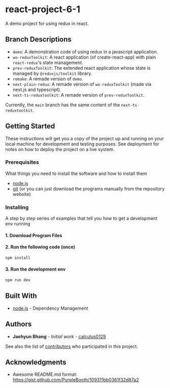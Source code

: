 # react-project-6-1

A demo project for using redux in react.

## Branch Descriptions

- `demo`: A demonstration code of using redux in a javascript application.
- `wo-reduxToolkit`: A react application (of create-react-app) with plain `react-redux`'s state management.
- `prev-reduxToolkit`: The extended react application whose state is managed by `@reduxjs/toolkit` library.
- `remake`: A remade version of `demo`.
- `next-plain-redux`: A remade version of `wo-reduxToolkit` (made via next.js and typescript).
- `next-ts-reduxtoolkit`: A remade version of `prev-reduxToolkit`.

Currently, the `main` branch has the same content of the `next-ts-reduxtoolkit`.

## Getting Started

These instructions will get you a copy of the project up and running on your local machine for development and testing purposes. See deployment for notes on how to deploy the project on a live system.

### Prerequisites

What things you need to install the software and how to install them

* [node.js](https://nodejs.org/)
* [git](https://git-scm.com) (or you can just download the programs manually from the repository website)

<!-- ```
Give examples
``` -->

### Installing

A step by step series of examples that tell you how to get a development env running

#### 1. Download Program Files

#### 2. Run the following code (once)

```bash
npm install
```

#### 3. Run the development env

```bash
npm run dev
```

<!-- End with an example of getting some data out of the system or using it for a little demo -->

<!-- ## Running the tests

Explain how to run the automated tests for this system

### Break down into end to end tests

Explain what these tests test and why

```
Give an example
```

### And coding style tests

Explain what these tests test and why

```
Give an example
``` -->

<!-- ## Deployment

Add additional notes about how to deploy this on a live system -->

## Built With

<!-- * [Dropwizard](http://www.dropwizard.io/1.0.2/docs/) - The web framework used -->
* [node.js](https://nodejs.org/) - Dependency Management
<!-- * [ROME](https://rometools.github.io/rome/) - Used to generate RSS Feeds -->

<!-- ## Contributing

Please read [CONTRIBUTING.md](https://gist.github.com/PurpleBooth/b24679402957c63ec426) for details on our code of conduct, and the process for submitting pull requests to us. -->

<!-- ## Versioning

We use [SemVer](http://semver.org/) for versioning. For the versions available, see the [tags on this repository](https://github.com/your/project/tags).  -->

## Authors

* **Jaehyun Bhang** - *Initial work* - [calculus0129](https://github.com/calculus0129)

See also the list of [contributors](https://github.com/calculus0129/react-project-6-1/contributors) who participated in this project.

<!-- ## License

This project is licensed under the MIT License - see the [LICENSE.md](LICENSE.md) file for details -->

## Acknowledgments

* Awesome README.md format: https://gist.github.com/PurpleBooth/109311bb0361f32d87a2
